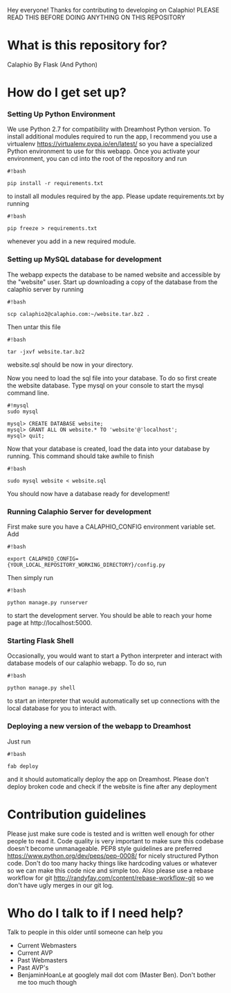 Hey everyone! Thanks for contributing to developing on Calaphio! PLEASE READ THIS BEFORE DOING ANYTHING ON THIS REPOSITORY

# What is this repository for? #

Calaphio By Flask (And Python)

# How do I get set up? #

### Setting Up Python Environment ###

We use Python 2.7 for compatibility with Dreamhost Python version. To install additional modules required to run the app, I recommend you use a virtualenv https://virtualenv.pypa.io/en/latest/ so you have a specialized Python environment to use for this webapp. Once you activate your environment, you can cd into the root of the repository and run

```
#!bash

pip install -r requirements.txt
```
to install all modules required by the app. Please update requirements.txt by running

```
#!bash

pip freeze > requirements.txt
```
whenever you add in a new required module.

### Setting up MySQL database for development ###
The webapp expects the database to be named website and accessible by the "website" user. Start up downloading a copy of the database from the calaphio server by running

```
#!bash

scp calaphio2@calaphio.com:~/website.tar.bz2 . 
```
Then untar this file

```
#!bash

tar -jxvf website.tar.bz2   
```
website.sql should be now in your directory.

Now you need to load the sql file into your database. To do so first create the website database. Type mysql on your console to start the mysql command line.

```
#!mysql
sudo mysql

mysql> CREATE DATABASE website;
mysql> GRANT ALL ON website.* TO 'website'@'localhost';
mysql> quit;
```
Now that your database is created, load the data into your database by running. This command should take awhile to finish

```
#!bash

sudo mysql website < website.sql
```

You should now have a database ready for development!

### Running Calaphio Server for development ###

First make sure you have a CALAPHIO_CONFIG environment variable set. Add

```
#!bash

export CALAPHIO_CONFIG={YOUR_LOCAL_REPOSITORY_WORKING_DIRECTORY}/config.py   
```

Then simply run

```
#!bash

python manage.py runserver
```
to start the development server. You should be able to reach your home page at http://localhost:5000.

### Starting Flask Shell ###
Occasionally, you would want to start a Python interpreter and interact with database models of our calaphio webapp. To do so, run

```
#!bash

python manage.py shell
```
to start an interpreter that would automatically set up connections with the local database for you to interact with.

### Deploying a new version of the webapp to Dreamhost ###
Just run 

```
#!bash

fab deploy
```
and it should automatically deploy the app on Dreamhost. Please don't deploy broken code and check if the website is fine after any deployment

# Contribution guidelines #

Please just make sure code is tested and is written well enough for other people to read it. Code quality is very important to make sure this codebase doesn't become unmanageable. PEP8 style guidelines are preferred https://www.python.org/dev/peps/pep-0008/ for nicely structured Python code. Don't do too many hacky things like hardcoding values or whatever so we can make this code nice and simple too. Also please use a rebase workflow for git http://randyfay.com/content/rebase-workflow-git so we don't have ugly merges in our git log.

# Who do I talk to if I need help? #

Talk to people in this older until someone can help you

* Current Webmasters
* Current AVP
* Past Webmasters
* Past AVP's
* BenjaminHoanLe at googlely mail dot com (Master Ben). Don't bother me too much though